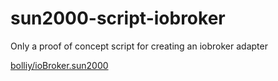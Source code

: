 # sun2000-script-iobroker

Only a proof of concept script for creating an iobroker adapter

[bolliy/ioBroker.sun2000](https://github.com/bolliy/ioBroker.sun2000)
